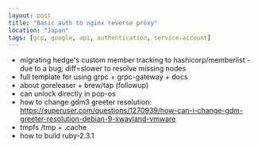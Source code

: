```yaml
---
layout: post
title: "Basic auth to nginx reverse proxy"
location: "Japan"
tags: [gcp, google, api, authentication, service-account]
---
```


* migrating hedge's custom member tracking to hashicorp/memberlist - due to a bug; diff=slower to resolve missing nodes
* full template for using grpc + grpc-gateway + docs
* about goreleaser + brew/tap (followup)
* can unlock directly in pop-os
* how to change gdm3 greeter resolution: https://superuser.com/questions/1270939/how-can-i-change-gdm-greeter-resolution-debian-9-xwayland-vmware
* tmpfs /tmp + .cache
* how to build ruby-2.3.1
